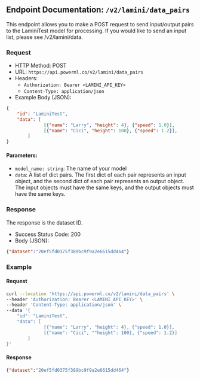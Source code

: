 ## Endpoint Documentation: `/v2/lamini/data_pairs`

This endpoint allows you to make a POST request to send input/output pairs to the LaminiTest model for processing.
If you would like to send an input list, please see /v2/lamini/data.

### Request

- HTTP Method: POST
- URL: `https://api.powerml.co/v2/lamini/data_pairs`
- Headers:
  - `Authorization: Bearer <LAMINI_API_KEY>`
  - `Content-Type: application/json`
- Example Body (JSON):
```json
{
    "id": "LaminiTest",
    "data": [
              [{"name": "Larry", "height": 4}, {"speed": 1.0}],
              [{"name": "Cici", "height": 100}, {"speed": 1.2}],
	    ]
}
```

#### Parameters:

-   `model_name: string`: The name of your model
-   `data`: A list of dict pairs.  The first dict of each pair represents an input object, and the second dict of each pair represents an output object.  The input objects must have the same keys, and the output objects must have the same keys.

### Response

The response is the dataset ID.

- Success Status Code: 200
- Body (JSON):
```json
{"dataset":"20ef5fd0375f389bc9f9a2e6615dd464"}
```

### Example

#### Request

```bash
curl --location 'https://api.powerml.co/v2/lamini/data_pairs' \
--header 'Authorization: Bearer <LAMINI_API_KEY>' \
--header 'Content-Type: application/json' \
--data '{
    "id": "LaminiTest",
    "data": [
              [{"name": "Larry", "height": 4}, {"speed": 1.0}],
              [{"name": "Cici", ""height": 100}, {"speed": 1.2}]
	    ]
}'
```

#### Response

```json
{"dataset":"20ef5fd0375f389bc9f9a2e6615dd464"}
```